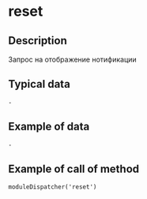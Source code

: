 # reset

## Description
Запрос на отображение нотификации

## Typical data
```
-
```

## Example of data
```
-
   ```
   
## Example of call of method
```
moduleDispatcher('reset')
```
